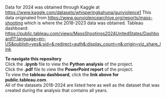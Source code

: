 Data for 2024 was obtained through Kaggle at https://www.kaggle.com/datasets/whisperingkahuna/gunviolence1
This data originated from https://www.gunviolencearchive.org/reports/mass-shooting which is where the 2018-2023 data was obtained.
Tableau dashboard: https://public.tableau.com/views/MassShootings2024UnitedStates/Dashboard1?:language=en-US&publish=yes&:sid=&:redirect=auth&:display_count=n&:origin=viz_share_link

**To navigate this repository** <br />
Click the **.ipynb** file to view the **Python analysis** of the project. <br />
Click the **.pdf** file to view the **PowerPoint report** of the project. <br />
To view the **tableau dashboard**, click the **link above for public.tableau.com**. <br />
All of the datasets 2018-2024 are listed here as well as the dataset that was created during the analysis that contains all years. <br />

